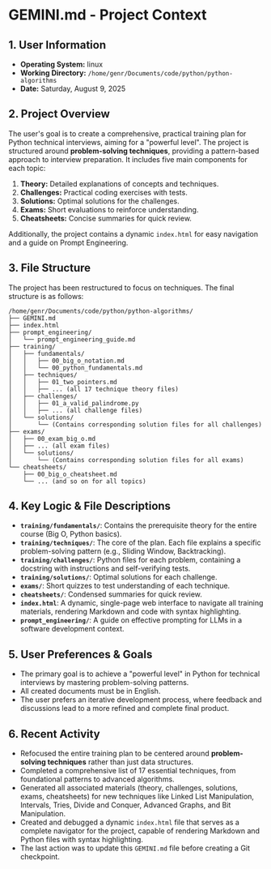 # GEMINI.md - Project Context

## 1. User Information
- **Operating System:** linux
- **Working Directory:** `/home/genr/Documents/code/python/python-algorithms`
- **Date:** Saturday, August 9, 2025

## 2. Project Overview
The user's goal is to create a comprehensive, practical training plan for Python technical interviews, aiming for a "powerful level". The project is structured around **problem-solving techniques**, providing a pattern-based approach to interview preparation. It includes five main components for each topic:
1.  **Theory:** Detailed explanations of concepts and techniques.
2.  **Challenges:** Practical coding exercises with tests.
3.  **Solutions:** Optimal solutions for the challenges.
4.  **Exams:** Short evaluations to reinforce understanding.
5.  **Cheatsheets:** Concise summaries for quick review.

Additionally, the project contains a dynamic `index.html` for easy navigation and a guide on Prompt Engineering.

## 3. File Structure
The project has been restructured to focus on techniques. The final structure is as follows:

```
/home/genr/Documents/code/python/python-algorithms/
├── GEMINI.md
├── index.html
├── prompt_engineering/
│   └── prompt_engineering_guide.md
├── training/
│   ├── fundamentals/
│   │   ├── 00_big_o_notation.md
│   │   └── 00_python_fundamentals.md
│   ├── techniques/
│   │   ├── 01_two_pointers.md
│   │   ├── ... (all 17 technique theory files)
│   ├── challenges/
│   │   ├── 01_a_valid_palindrome.py
│   │   ├── ... (all challenge files)
│   └── solutions/
│       └── (Contains corresponding solution files for all challenges)
├── exams/
│   ├── 00_exam_big_o.md
│   ├── ... (all exam files)
│   └── solutions/
│       └── (Contains corresponding solution files for all exams)
└── cheatsheets/
    ├── 00_big_o_cheatsheet.md
    └── ... (and so on for all topics)
```

## 4. Key Logic & File Descriptions
- **`training/fundamentals/`**: Contains the prerequisite theory for the entire course (Big O, Python basics).
- **`training/techniques/`**: The core of the plan. Each file explains a specific problem-solving pattern (e.g., Sliding Window, Backtracking).
- **`training/challenges/`**: Python files for each problem, containing a docstring with instructions and self-verifying tests.
- **`training/solutions/`**: Optimal solutions for each challenge.
- **`exams/`**: Short quizzes to test understanding of each technique.
- **`cheatsheets/`**: Condensed summaries for quick review.
- **`index.html`**: A dynamic, single-page web interface to navigate all training materials, rendering Markdown and code with syntax highlighting.
- **`prompt_engineering/`**: A guide on effective prompting for LLMs in a software development context.

## 5. User Preferences & Goals
- The primary goal is to achieve a "powerful level" in Python for technical interviews by mastering problem-solving patterns.
- All created documents must be in English.
- The user prefers an iterative development process, where feedback and discussions lead to a more refined and complete final product.

## 6. Recent Activity
- Refocused the entire training plan to be centered around **problem-solving techniques** rather than just data structures.
- Completed a comprehensive list of 17 essential techniques, from foundational patterns to advanced algorithms.
- Generated all associated materials (theory, challenges, solutions, exams, cheatsheets) for new techniques like Linked List Manipulation, Intervals, Tries, Divide and Conquer, Advanced Graphs, and Bit Manipulation.
- Created and debugged a dynamic `index.html` file that serves as a complete navigator for the project, capable of rendering Markdown and Python files with syntax highlighting.
- The last action was to update this `GEMINI.md` file before creating a Git checkpoint.
